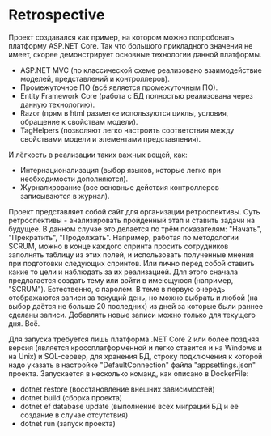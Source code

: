 # Retrospective
Проект создавался как пример, на котором можно попробовать платформу ASP.NET Core.
Так что большого прикладного значения не имеет, скорее демонстрирует основные технологии данной платформы.
- ASP.NET MVC (по классической схеме реализовано взаимодействие моделей, представлений и контроллеров).
- Промежуточное ПО (всё является промежуточным ПО).
- Entity Framework Core (работа с БД полностью реализована через данную технологию).
- Razor (прям в html разметке используются циклы, условия, обращение к свойствам модели).
- TagHelpers (позволяют легко настроить соответствия между свойствами модели и элементами представления).

И лёгкость в реализации таких важных вещей, как:
- Интернационализация (выбор языков, которые легко при необходимости дополняются).
- Журналирование (все основные действия контроллеров записываются в журнал).

Проект представляет собой сайт для организации ретроспективы.
Суть ретроспективы - анализировать пройденный этап и ставить задачи на будущее.
В данном случае это делается по трём показателям: "Начать", "Прекратить", "Продолжать".
Например, работая по методологии SCRUM, можно в конце каждого спринта просить сотрудников заполнять таблицу из этих полей, и использовать полученные мнения при подготовки следующих спринтов.
Или лично перед собой ставить какие то цели и наблюдать за их реализацией.
Для этого сначала предлагается создать тему или войти в имеющуюся (например, "SCRUM"). Естественно, с паролем.
В теме в первую очередь отображаются записи за текущий день, но можно выбрать и любой (на выбор даётся не больше 20 последних) из дней за которые были раннее сделаны записи.
Добавлять новые записи можно только для текущего дня.
Всё.

Для запуска требуется лишь платформа .NET Core 2 или более поздняя версия (является кроссплатформенной и легко ставится и на Windows и на Unix) и SQL-сервер, для хранения БД, строку подключения к которой надо указать в настройке "DefaultConnection" файла "appsettings.json" проекта. Запускается в несколько команд, как описано в DockerFile:
- dotnet restore (восстановление внешних зависимостей)
- dotnet build (сборка проекта)
- dotnet ef database update (выполнение всех миграций БД и её создание в случае отсутствия)
- dotnet run (запуск проекта)
